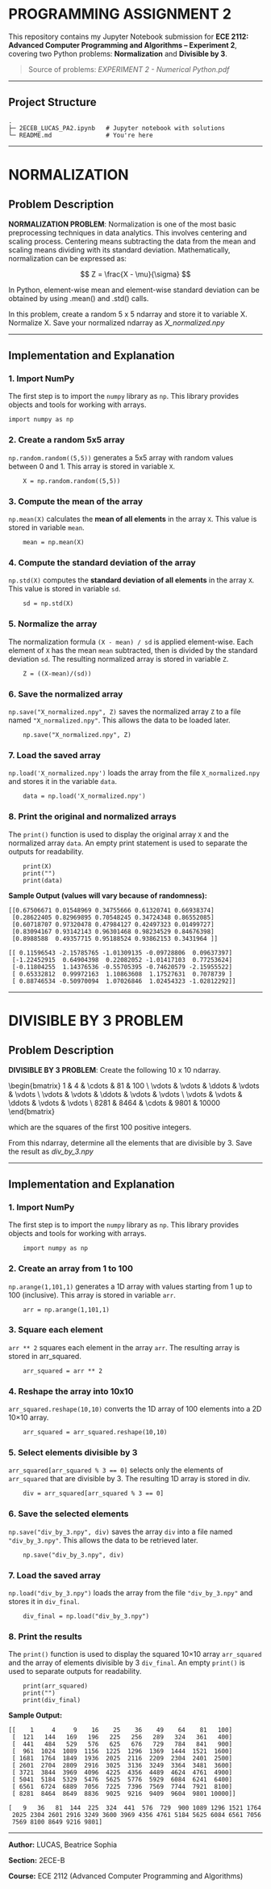 # PROGRAMMING ASSIGNMENT 2

This repository contains my Jupyter Notebook submission for **ECE 2112: Advanced Computer Programming and Algorithms – Experiment 2**, covering two Python problems:
**Normalization** and **Divisible by 3**.

> Source of problems: *EXPERIMENT 2 - Numerical Python.pdf*

---

## Project Structure

```
.
├─ 2ECEB_LUCAS_PA2.ipynb   # Jupyter notebook with solutions
└─ README.md               # You're here
```

---

# NORMALIZATION

## Problem Description
**NORMALIZATION PROBLEM**: Normalization is one of the most basic preprocessing techniques in
data analytics. This involves centering and scaling process. Centering means subtracting the data from the
mean and scaling means dividing with its standard deviation. Mathematically, normalization can be
expressed as: 

$$
Z = \frac{X - \mu}{\sigma}
$$

In Python, element-wise mean and element-wise standard deviation can be obtained by using .mean() and
.std() calls. 

In this problem, create a random 5 x 5 ndarray and store it to variable X. Normalize X. Save your normalized
ndarray as *X_normalized.npy*

---

## Implementation and Explanation

### 1. Import NumPy
The first step is to import the `numpy` library as `np`. This library provides objects and tools for working with arrays.  

```
import numpy as np
```

### 2. Create a random 5x5 array
`np.random.random((5,5))` generates a 5x5 array with random values between 0 and 1. This array is stored in variable `X`. 

```
    X = np.random.random((5,5))              
```

### 3. Compute the mean of the array
`np.mean(X)` calculates the **mean of all elements** in the array `X`. This value is stored in variable `mean`.

```
    mean = np.mean(X)                
```

### 4. Compute the standard deviation of the array
`np.std(X)` computes the **standard deviation of all elements** in the array `X`. This value is stored in variable `sd`.

```
    sd = np.std(X)        
```

### 5. Normalize the array
The normalization formula `(X - mean) / sd` is applied element-wise. Each element of `X` has the mean `mean` subtracted, then is divided by the standard deviation `sd`. The resulting normalized array is stored in variable `Z`.

```
    Z = ((X-mean)/(sd))               
```

### 6. Save the normalized array
`np.save("X_normalized.npy", Z)` saves the normalized array `Z` to a file named `"X_normalized.npy"`. This allows the data to be loaded later.

```
    np.save("X_normalized.npy", Z)
```

### 7. Load the saved array
`np.load('X_normalized.npy')` loads the array from the file `X_normalized.npy` and stores it in the variable `data`.

```
    data = np.load('X_normalized.npy')
```

### 8. Print the original and normalized arrays
The `print()` function is used to display the original array `X` and the normalized array `data`. An empty print statement is used to separate the outputs for readability.

```
    print(X)
    print("")
    print(data)
```

**Sample Output (values will vary because of randomness):**  

```
[[0.67506671 0.01548969 0.34755666 0.61320741 0.66938374]
 [0.28622405 0.82969895 0.70548245 0.34724348 0.86552085]
 [0.60718707 0.97320478 0.47984127 0.42497323 0.01499727]
 [0.83094167 0.93142143 0.96301468 0.98234529 0.84676398]
 [0.8988588  0.49357715 0.95188524 0.93862153 0.3431964 ]]

[[ 0.11596543 -2.15785765 -1.01309135 -0.09728806  0.09637397]
 [-1.22452915  0.64904398  0.22082052 -1.01417103  0.77253624]
 [-0.11804255  1.14376536 -0.55705395 -0.74620579 -2.15955522]
 [ 0.65332812  0.99972163  1.10863608  1.17527631  0.7078739 ]
 [ 0.88746534 -0.50970094  1.07026846  1.02454323 -1.02812292]]
```

---

# DIVISIBLE BY 3 PROBLEM

## Problem Description
**DIVISIBLE BY 3 PROBLEM**: Create the following 10 x 10 ndarray.

\begin{bmatrix}
1 & 4 & \cdots & 81 & 100 \\
\vdots & \vdots & \ddots & \vdots & \vdots \\
\vdots & \vdots & \ddots & \vdots & \vdots \\
\vdots & \vdots & \ddots & \vdots & \vdots \\
8281 & 8464 & \cdots & 9801 & 10000
\end{bmatrix}

which are the squares of the first 100 positive integers.

From this ndarray, determine all the elements that are divisible by 3. Save the result as *div_by_3.npy*

---

## Implementation and Explanation

### 1. Import NumPy
The first step is to import the `numpy` library as `np`. This library provides objects and tools for working with arrays.

```
    import numpy as np
```

### 2. Create an array from 1 to 100
`np.arange(1,101,1)` generates a 1D array with values starting from 1 up to 100 (inclusive). This array is stored in variable `arr`.

```
    arr = np.arange(1,101,1)
```

### 3. Square each element
`arr ** 2` squares each element in the array `arr`. The resulting array is stored in arr_squared.

```
    arr_squared = arr ** 2
```

### 4. Reshape the array into 10x10
`arr_squared.reshape(10,10)` converts the 1D array of 100 elements into a 2D 10×10 array.

```
    arr_squared = arr_squared.reshape(10,10)
```

### 5. Select elements divisible by 3
`arr_squared[arr_squared % 3 == 0]` selects only the elements of `arr_squared` that are divisible by 3. The resulting 1D array is stored in div.

```
    div = arr_squared[arr_squared % 3 == 0]
```

### 6. Save the selected elements
`np.save("div_by_3.npy", div)` saves the array `div` into a file named `"div_by_3.npy"`. This allows the data to be retrieved later. 

```
    np.save("div_by_3.npy", div)
```

### 7. Load the saved array
`np.load("div_by_3.npy")` loads the array from the file `"div_by_3.npy"` and stores it in `div_final`.

```
    div_final = np.load("div_by_3.npy")
```

### 8. Print the results
The `print()` function is used to display the squared 10×10 array `arr_squared` and the array of elements divisible by 3 `div_final`. An empty `print()` is used to separate outputs for readability.

```
    print(arr_squared)
    print("")
    print(div_final)
```

**Sample Output:**  

```
[[    1     4     9    16    25    36    49    64    81   100]
 [  121   144   169   196   225   256   289   324   361   400]
 [  441   484   529   576   625   676   729   784   841   900]
 [  961  1024  1089  1156  1225  1296  1369  1444  1521  1600]
 [ 1681  1764  1849  1936  2025  2116  2209  2304  2401  2500]
 [ 2601  2704  2809  2916  3025  3136  3249  3364  3481  3600]
 [ 3721  3844  3969  4096  4225  4356  4489  4624  4761  4900]
 [ 5041  5184  5329  5476  5625  5776  5929  6084  6241  6400]
 [ 6561  6724  6889  7056  7225  7396  7569  7744  7921  8100]
 [ 8281  8464  8649  8836  9025  9216  9409  9604  9801 10000]]

[   9   36   81  144  225  324  441  576  729  900 1089 1296 1521 1764
 2025 2304 2601 2916 3249 3600 3969 4356 4761 5184 5625 6084 6561 7056
 7569 8100 8649 9216 9801]
```

---

**Author:** LUCAS, Beatrice Sophia

**Section:** 2ECE-B

**Course:** ECE 2112 (Advanced Computer Programming and Algorithms)  

